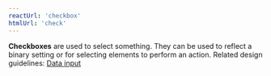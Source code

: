 ```yaml
---
reactUrl: 'checkbox'
htmlUrl: 'check'
---
```

**Checkboxes** are used to select something. They can be used to reflect a binary setting or for selecting elements to perform an action. Related design guidelines: [Data input](/design-guidelines/usage-and-behavior/data-input)
